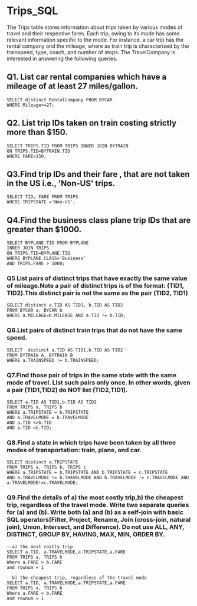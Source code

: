# Trips_SQL
The Trips table stores information about trips taken by various modes of travel and their respective fares. Each trip, owing to its mode has some relevant information specific to the mode. For instance, a car trip has the rental company and the mileage, where as train trip is characterized by the trainspeed, type, coach, and number of stops. The TravelCompany is interested in answering the following queries. 

## Q1. List car rental companies which have a mileage of at least 27 miles/gallon. 
```
SELECT distinct RentalCompany FROM BYCAR
WHERE Mileage>=27;
```

## Q2. List trip IDs taken on train costing strictly more than $150.
```
SELECT TRIPS.TID FROM TRIPS INNER JOIN BYTRAIN
ON TRIPS.TID=BYTRAIN.TID
WHERE FARE>150;
```

## Q3.Find trip IDs and their fare , that are not taken in the US i.e., 'Non-US' trips. 
```
SELECT TID, FARE FROM TRIPS
WHERE TRIPSTATE ='Non-US';
```

## Q4.Find the business class plane trip IDs that are greater than $1000.
```
SELECT BYPLANE.TID FROM BYPLANE
INNER JOIN TRIPS
ON TRIPS.TID=BYPLANE.TID
WHERE BYPLANE.CLASS='Business'
AND TRIPS.FARE > 1000;
```

### Q5 List pairs of distinct trips that have exactly the same value of mileage.Note a pair of distinct trips is of the format: (TID1, TID2).This distinct pair is not the same as the pair (TID2, TID1)
```
SELECT distinct a.TID AS TID1, b.TID AS TID2
FROM BYCAR a, BYCAR b
WHERE a.MILEAGE=b.MILEAGE AND a.TID != b.TID;
```

### Q6.List pairs of distinct train trips that do not have the same speed.
```
SELECT  distinct a.TID AS TID1,b.TID AS TID2
FROM BYTRAIN A, BYTRAIN B
WHERE a.TRAINSPEED != b.TRAINSPEED;
```

### Q7.Find those pair of trips in the same state with the same mode of travel. List such pairs only once. In other words, given a pair (TID1,TID2) do NOT list (TID2,TID1).
```
SELECT a.TID AS TID1,b.TID AS TID2
FROM TRIPS a, TRIPS b
WHERE a.TRIPSTATE = b.TRIPSTATE
AND a.TRAVELMODE = b.TRAVELMODE
AND a.TID <>b.TID
AND a.TID >b.TID;
```

### Q8.Find a state in which trips have been taken by all three modes of transportation: train, plane, and car.
```
SELECT distinct a.TRIPSTATE
FROM TRIPS a, TRIPS b, TRIPS c
WHERE a.TRIPSTATE = b.TRIPSTATE AND b.TRIPSTATE = c.TRIPSTATE
AND a.TRAVELMODE != b.TRAVELMODE AND b.TRAVELMODE != c.TRAVELMODE AND a.TRAVELMODE!=c.TRAVELMODE;
```
### Q9.Find the details of a) the most costly trip,b) the cheapest trip, regardless of the travel mode. Write two separate queries for (a) and (b). Write both (a) and (b) as a self-join with basic SQL operators(Filter, Project, Rename, Join (cross-join, natural join), Union, Intersect, and Difference). Do not use ALL, ANY, DISTINCT, GROUP BY, HAVING, MAX, MIN, ORDER BY.
```
--a) the most costly trip
SELECT a.TID, a.TRAVELMODE,a.TRIPSTATE,a.FARE
FROM TRIPS a, TRIPS b
Where a.FARE > b.FARE
and rownum = 1

--b) the cheapest trip, regardless of the travel mode
SELECT a.TID, a.TRAVELMODE,a.TRIPSTATE,a.FARE
FROM TRIPS a, TRIPS b
Where a.FARE < b.FARE
and rownum = 1
```




